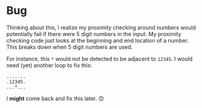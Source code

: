 # Bug
Thinking about this, I realize my proximity checking around numbers would potentially fail if there were 5 digit numbers in the input. My proximity checking code just looks at the beginning and end location of a number. This breaks down when 5 digit numbers are used.

For instance, this `*` would not be detected to be adjacent to `12345`. I would need (yet) another loop to fix this:
```
.......
.12345.
...*...
```

I **might** come back and fix this later. 😊